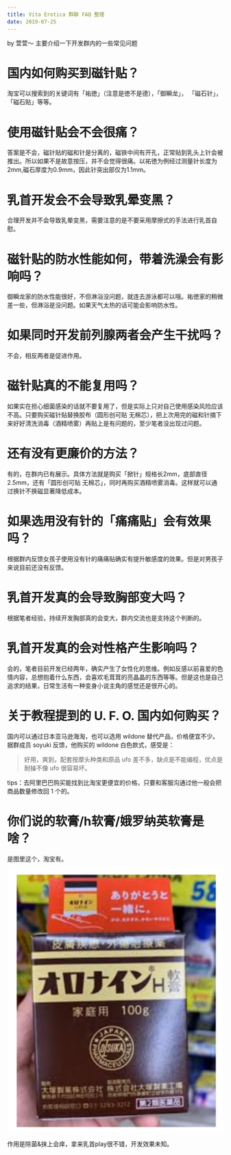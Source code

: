 ```yaml
---
title: Vita Erotica 群聊 FAQ 整理
date: 2019-07-25
---
```


by 萱萱～
主要介绍一下开发群内的一些常见问题

<!--more-->

# 国内如何购买到磁针贴？

淘宝可以搜索到的关键词有「祐徳」（注意是徳不是德），「御瞬龙」， 「磁石针」，「磁石贴」等等。

# 使用磁针贴会不会很痛？

答案是不会，磁针贴的磁和针是分离的，磁铁中间有开孔，正常贴到乳头上针会被推出。所以如果不是故意按压，并不会觉得很痛。以祐徳为例经过测量针长度为2mm,磁石厚度为0.9mm，因此针突出部仅为1.1mm。

# 乳首开发会不会导致乳晕变黑？

合理开发并不会导致乳晕变黑，需要注意的是不要采用摩擦式的手法进行乳首自慰。

# 磁针贴的防水性能如何，带着洗澡会有影响吗？

御瞬龙家的防水性能很好，不但淋浴没问题，就连去游泳都可以哦。祐徳家的稍微差一些，但淋浴是没问题。如果天气太热的话可能会影响防水性。

# 如果同时开发前列腺两者会产生干扰吗？

不会，相反两者是促进作用。

# 磁针贴真的不能复用吗？

如果实在担心细菌感染的话就不要复用了，但是实际上只对自己使用感染风险应该不高。只要购买磁针贴替换胶布（圆形创可贴 无棉芯），把上次用完的磁和针摘下来好好清洗消毒（酒精喷雾）再贴上是有问题的，至少笔者没出现过问题。

# 还有没有更廉价的方法？

有的，在群内已有展示。具体方法就是购买「掀针」规格长2mm，底部直径2.5mm，还有「圆形创可贴 无棉芯」，同时再购买酒精喷雾消毒。这样就可以通过换针不换磁显著降低成本。

# 如果选用没有针的「痛痛贴」会有效果吗？

根据群内反馈女孩子使用没有针的痛痛贴确实有提升敏感度的效果。但是对男孩子来说目前还没有反馈。

# 乳首开发真的会导致胸部变大吗？
根据笔者经验，持续开发胸部真的会变大，群内交流也是支持这个判断的。

# 乳首开发真的会对性格产生影响吗？

会的，笔者目前开发已经两年，确实产生了女性化的思维。例如反感以前喜爱的色情内容，总想抱着什么东西，会喜欢毛茸茸的亮晶晶的东西等等。但是这也是自己追求的结果，日常生活有一种变身小说主角的感觉还是很开心的。

# 关于教程提到的 U. F. O. 国内如何购买？

国内可以通过日本亚马逊海淘，也可以选用 wildone 替代产品，价格便宜不少。据群成员 soyuki 反馈，他购买的 wildone 白色款式，感受是：

> 好用，爽到，配套按摩头种类和原品 ufo 差不多，缺点是不能编程，优点是耐操不像 ufo 很容易坏。

tips：去阿里巴巴购买能找到比淘宝更便宜的价格，只要和客服沟通过他一般会把商品数量修改回 1 个的。

# 你们说的软膏/h软膏/娥罗纳英软膏是啥？

是图里这个，淘宝有。

![](../images/ruangao.png)

作用是除菌&抹上会痒，拿来乳首play很不错，开发效果未知。
